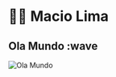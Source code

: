 # 👨‍💻 Macio Lima

## Ola Mundo :wave

![Ola Mundo](https://media3.giphy.com/media/EK24OWrJSy1GkkNu0y/giphy.gif)